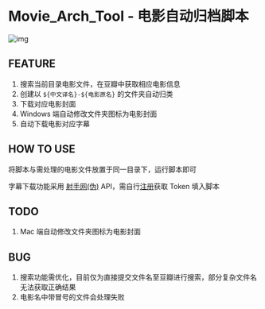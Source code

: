 # Movie_Arch_Tool - 电影自动归档脚本
![img](https://i.loli.net/2019/10/09/CjrEZxpN3zRF18k.jpg)
## FEATURE
1. 搜索当前目录电影文件，在豆瓣中获取相应电影信息
2. 创建以 `${中文译名}-${电影原名}` 的文件夹自动归类
3. 下载对应电影封面
4. Windows 端自动修改文件夹图标为电影封面
5. 自动下载电影对应字幕
   
## HOW TO USE
将脚本与需处理的电影文件放置于同一目录下，运行脚本即可

字幕下载功能采用 [射手网(伪)](http://assrt.net/) API，需自行[注册](https://2.assrt.net/user/register.xml)获取 Token 填入脚本

## TODO
1. Mac 端自动修改文件夹图标为电影封面


## BUG
1. 搜索功能需优化，目前仅为直接提交文件名至豆瓣进行搜索，部分复杂文件名无法获取正确结果
2. 电影名中带冒号的文件会处理失败